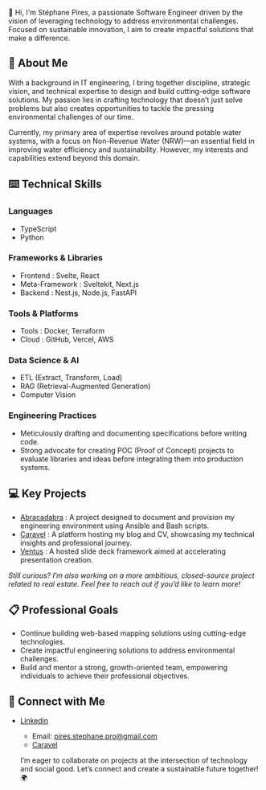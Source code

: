 👋 Hi, I'm Stéphane Pires, a passionate Software Engineer driven by the vision of leveraging technology to address environmental challenges. Focused on sustainable innovation, I aim to create impactful solutions that make a difference.

## 🙋 About Me

With a background in IT engineering, I bring together discipline, strategic vision, and technical expertise to design and build cutting-edge software solutions. My passion lies in crafting technology that doesn’t just solve problems but also creates opportunities to tackle the pressing environmental challenges of our time.

Currently, my primary area of expertise revolves around potable water systems, with a focus on Non-Revenue Water (NRW)—an essential field in improving water efficiency and sustainability. However, my interests and capabilities extend beyond this domain.

## ⌨️ Technical Skills

### Languages

- TypeScript
- Python

### Frameworks & Libraries

- Frontend : Svelte, React
- Meta-Framework : Sveltekit, Next.js
- Backend : Nest.js, Node.js, FastAPI

### Tools & Platforms

- Tools : Docker, Terraform
- Cloud : GitHub, Vercel, AWS

### Data Science & AI

- ETL (Extract, Transform, Load)
- RAG (Retrieval-Augmented Generation)
- Computer Vision

### Engineering Practices

- Meticulously drafting and documenting specifications before writing code.
- Strong advocate for creating POC (Proof of Concept) projects to evaluate libraries and ideas before integrating them into production systems.

## 💻 Key Projects

- [Abracadabra](https://github.com/Stephane-Pires/abracadabra) : A project designed to document and provision my engineering environment using Ansible and Bash scripts.
- [Caravel](https://github.com/Stephane-Pires/caravel) : A platform hosting my blog and CV, showcasing my technical insights and professional journey.
- [Ventus](https://github.com/Stephane-Pires/ventus) : A hosted slide deck framework aimed at accelerating presentation creation.

_Still curious? I’m also working on a more ambitious, closed-source project related to real estate. Feel free to reach out if you’d like to learn more!_

## 📋 Professional Goals

- Continue building web-based mapping solutions using cutting-edge technologies.
- Create impactful engineering solutions to address environmental challenges.
- Build and mentor a strong, growth-oriented team, empowering individuals to achieve their professional objectives.

## 📨 Connect with Me

- [Linkedin](https://www.linkedin.com/in/stephane-pires/)

  - Email: pires.stephane.pro@gmail.com
  - [Caravel](https://caravel-mocha.vercel.app)

  I’m eager to collaborate on projects at the intersection of technology and social good. Let’s connect and create a sustainable future together! 🌍
